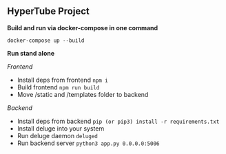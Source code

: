 HyperTube Project
-
**Build and run via docker-compose in one command**

``docker-compose up --build``

**Run stand alone**

_Frontend_
- Install deps from frontend ``npm i``
- Build frontend ``npm run build``
- Move /static and /templates folder to backend

_Backend_
- Install deps from backend ``pip (or pip3) install -r requirements.txt``
- Install deluge into your system
- Run deluge daemon ``deluged``
- Run backend server ``python3 app.py 0.0.0.0:5006``
